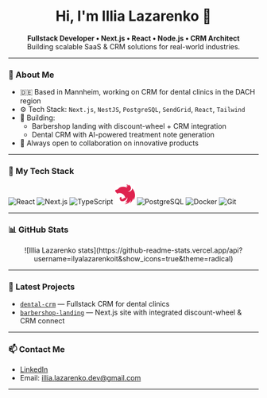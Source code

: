 <h1 align="center">Hi, I'm Illia Lazarenko 👋</h1>

<p align="center">
  <strong>Fullstack Developer • Next.js • React • Node.js • CRM Architect</strong><br />
  Building scalable SaaS & CRM solutions for real-world industries.
</p>

---

### 🧠 About Me

- 🇩🇪 Based in Mannheim, working on CRM for dental clinics in the DACH region  
- ⚙️ Tech Stack: `Next.js`, `NestJS`, `PostgreSQL`, `SendGrid`, `React`, `Tailwind`  
- 🚀 Building:  
  - Barbershop landing with discount-wheel + CRM integration  
  - Dental CRM with AI-powered treatment note generation  
- 💼 Always open to collaboration on innovative products  
---

### 🔧 My Tech Stack

<!-- Icons from https://simpleicons.org/ -->

<p align="left">
  <img src="https://cdn.jsdelivr.net/gh/devicons/devicon/icons/react/react-original.svg" width="40" alt="React" />
  <img src="https://cdn.jsdelivr.net/gh/devicons/devicon/icons/nextjs/nextjs-line.svg" width="40" alt="Next.js" />
  <img src="https://cdn.jsdelivr.net/gh/devicons/devicon/icons/typescript/typescript-original.svg" width="40" alt="TypeScript" />
  <img src="https://raw.githubusercontent.com/devicons/devicon/master/icons/nestjs/nestjs-plain.svg" width="40" alt="NestJS" />
  <img src="https://cdn.jsdelivr.net/gh/devicons/devicon/icons/postgresql/postgresql-original.svg" width="40" alt="PostgreSQL" />
  <img src="https://cdn.jsdelivr.net/gh/devicons/devicon/icons/docker/docker-original.svg" width="40" alt="Docker" />
  <img src="https://cdn.jsdelivr.net/gh/devicons/devicon/icons/git/git-original.svg" width="40" alt="Git" />
</p>

</p>

---

### 📊 GitHub Stats

<p align="center">
![Illia Lazarenko stats](https://github-readme-stats.vercel.app/api?username=ilyalazarenkoit&show_icons=true&theme=radical)
</p>

---

### 🚀 Latest Projects

- [`dental-crm`](https://github.com/illialazarenko/dental-crm) — Fullstack CRM for dental clinics  
- [`barbershop-landing`](https://github.com/illialazarenko/barbershop-landing) — Next.js site with integrated discount-wheel & CRM connect

---

### 📫 Contact Me

- [LinkedIn](https://www.linkedin.com/in/illialazarenko)  
- Email: illia.lazarenko.dev@gmail.com  

---
